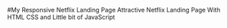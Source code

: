 #My Responsive Netflix Landing Page
Attractive Netflix Landing Page With HTML CSS and Little bit of JavaScript
